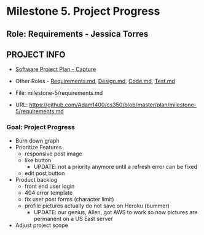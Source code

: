 # Milestone 5. Project Progress

## Role: Requirements - Jessica Torres

## PROJECT INFO
* [Software Project Plan - Capture](https://capture350.herokuapp.com/)

* Other Roles - [Requirements.md](requirements.md), [Design.md](design.md), [Code.md](code.md), [Test.md](test.md)

* File: milestone-5/requirements.md

* URL: https://github.com/Adam1400/cs350/blob/master/plan/milestone-5/requirements.md

### Goal: Project Progress
* Burn down graph
* Prioritize Features
    - responsive post image
    - like button
        * UPDATE: not a priority anymore until a refresh error can be fixed
    - edit post button
* Product backlog
    - front end user login
    - 404 error template 
    - fix user post forms (character limit)
    - profile pictures actually do not save on Heroku (bummer)
        * UPDATE: our genius, Allen, got AWS to work so now pictures are permanent on a US East server
* Adjust project scope
